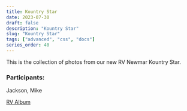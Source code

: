 ```yaml
---
title: Kountry Star
date: 2023-07-30
draft: false
description: "Kountry Star"
slug: "Kountry Star"
tags: ["advanced", "css", "docs"]
series_order: 40
---
```


This is the collection of photos from our new RV Newmar Kountry Star.

### Participants:
Jackson, Mike

[RV Album](https://photos.app.goo.gl/rQxd1GCPxKPUaJjo7)
